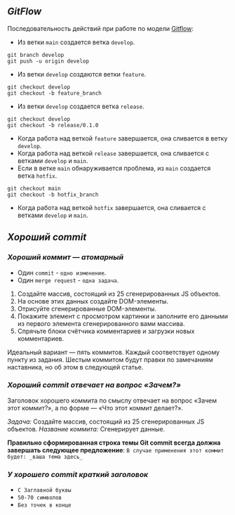 ## _GitFlow_
Последовательность действий при работе по модели [Gitflow](https://www.atlassian.com/ru/git/tutorials/comparing-workflows/gitflow-workflow):

- Из ветки `main` создается ветка `develop`.
```
git branch develop
git push -u origin develop
```
- Из ветки `develop` создаются ветки `feature`.
```
git checkout develop
git checkout -b feature_branch
```
- Из ветки `develop` создается ветка `release`.
```
git checkout develop
git checkout -b release/0.1.0
```
- Когда работа над веткой `feature` завершается, она сливается в ветку `develop`.
- Когда работа над веткой `release` завершается, она сливается с ветками `develop` и `main`.
- Если в ветке `main` обнаруживается проблема, из `main` создается ветка `hotfix`.
```
git checkout main
git checkout -b hotfix_branch
```
- Когда работа над веткой `hotfix` завершается, она сливается с ветками `develop` и `main`.

## _Хороший commit_

### _Хороший коммит — атомарный_

- Один `commit` - `одно изменение`.
- Один `merge request` - `одна задача`.

1. Создайте массив, состоящий из 25 сгенерированных JS объектов.
2. На основе этих данных создайте DOM-элементы.
3. Отрисуйте сгенерированные DOM-элементы.
4. Покажите элемент с просмотром картинки и заполните его данными из первого элемента сгенерированного вами массива.
5. Спрячьте блоки счётчика комментариев и загрузки новых комментариев.

Идеальный вариант — пять коммитов. Каждый соответствует одному пункту из задания. Шестым коммитом будут правки по замечаниям наставника, но об этом в следующей статье.

### _Хороший commit отвечает на вопрос «Зачем?»_

Заголовок хорошего коммита по смыслу отвечает на вопрос «Зачем этот коммит?», а по форме — «Что этот коммит делает?».  

_Задача:_ Создайте массив, состоящий из 25 сгенерированных JS объектов.
_Название коммита:_ Сгенерирует данные.

**Правильно сформированная строка темы Git commit всегда должна завершать следующее предложение**: `В случае применения этот коммит будет: _ваша тема здесь_`


### _У хорошего commit краткий заголовок_

- `С Заглавной буквы`
- `50-70 символов`
- `Без точек в конце`
